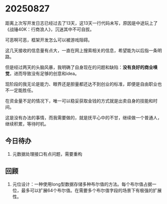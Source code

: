 # 20250827

距离上次写开发日志已经过去了13天，这13天一行代码未写，原因是中途玩上了《战锤40K：行商浪人》，沉迷其中不可自拔。

可恶啊可恶，框架开发怎么可以被游戏阻碍。

这几天接收的信息量有点大，一直在网上搜索相关的信息，希望能为以后指一条明路。

但是经过两天的头脑风暴，我明确了自身现在的问题和缺陷：**没有良好的商业嗅觉**，进而导致没有足够的创意和idea。

现阶段的我无论是能力、眼界还是胆量都还达不到创业的标准，即便是自由职业也不一定能胜任。

在资金量不足的情况下，唯一可以稳妥获取金钱的方式就是出卖自身的技能和时间。

这是没有办法的事情，而我需要做的，就是抚平心中的不甘，继续做一个普通人，继续积累，等待时机。

## 今日待办

1. 元数据处理接口有点问题，需要重构

## 回顾

1. 元位设计：一种使用long型数据存储多种布尔值的方法。每个布尔值占据一位，最多可以扩展64个布尔值。在需要多个布尔值字段的场景下有极强的扩展性。